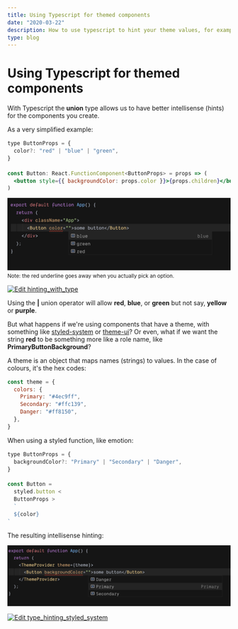 ```yaml
---
title: Using Typescript for themed components
date: "2020-03-22"
description: How to use typescript to hint your theme values, for example colour or sizes
type: blog
---
```

<h1>Using Typescript for themed components</h1>

With Typescript the **union** type allows us to have better intellisense (hints) for the components you create.

As a very simplified example:

```jsx
type ButtonProps = {
  color?: "red" | "blue" | "green",
}

const Button: React.FunctionComponent<ButtonProps> = props => (
  <button style={{ backgroundColor: props.color }}>{props.children}</button>
)
```

![See how hinting works](./images/hinting.png)
<small>Note: the red underline goes away when you actually pick an option.</small>

[![Edit hinting_with_type](https://codesandbox.io/static/img/play-codesandbox.svg)](https://codesandbox.io/s/hintingwithtype-r3rk2?fontsize=14&hidenavigation=1&theme=dark)

Using the **|** union operator will allow **red**, **blue**, or **green** but not say, **yellow** or **purple**.

But what happens if we're using components that have a theme, with something like [styled-system](https://styled-system.com/) or [theme-ui](https://theme-ui.com/)? Or even, what if we want the string **red** to be something more like a role name, like **PrimaryButtonBackground**?

A theme is an object that maps names (strings) to values. In the case of colours, it's the hex codes:

```js
const theme = {
  colors: {
    Primary: "#4ec9ff",
    Secondary: "#ffc139",
    Danger: "#ff8150",
  },
}
```

When using a styled function, like emotion:

```jsx
type ButtonProps = {
  backgroundColor?: "Primary" | "Secondary" | "Danger",
}

const Button =
  styled.button <
  ButtonProps >
  `
  ${color}
`
```

The resulting intellisense hinting:

![See the role hinting](./images/role-colors.png)

[![Edit type_hinting_styled_system](https://codesandbox.io/static/img/play-codesandbox.svg)](https://codesandbox.io/s/typehintingstyledsystem-4mxl8?fontsize=14&hidenavigation=1&theme=dark)
